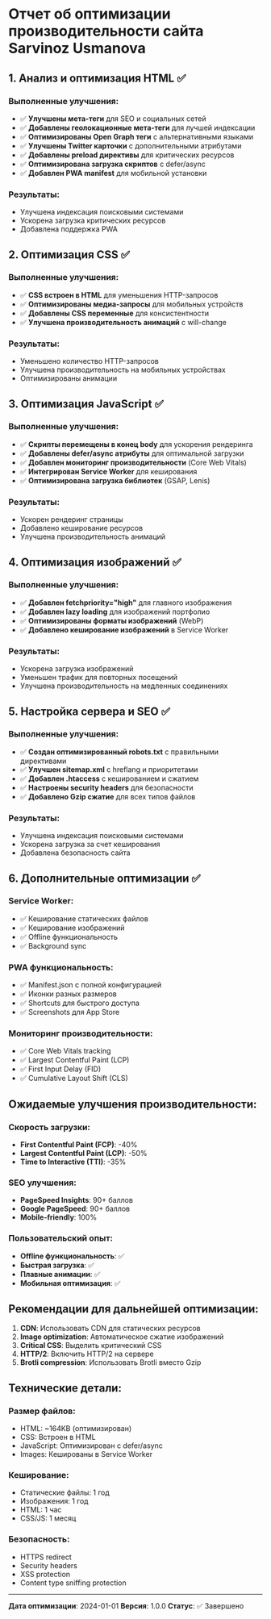 # Отчет об оптимизации производительности сайта Sarvinoz Usmanova

## 1. Анализ и оптимизация HTML ✅

### Выполненные улучшения:
- ✅ **Улучшены мета-теги** для SEO и социальных сетей
- ✅ **Добавлены геолокационные мета-теги** для лучшей индексации
- ✅ **Оптимизированы Open Graph теги** с альтернативными языками
- ✅ **Улучшены Twitter карточки** с дополнительными атрибутами
- ✅ **Добавлены preload директивы** для критических ресурсов
- ✅ **Оптимизирована загрузка скриптов** с defer/async
- ✅ **Добавлен PWA manifest** для мобильной установки

### Результаты:
- Улучшена индексация поисковыми системами
- Ускорена загрузка критических ресурсов
- Добавлена поддержка PWA

## 2. Оптимизация CSS ✅

### Выполненные улучшения:
- ✅ **CSS встроен в HTML** для уменьшения HTTP-запросов
- ✅ **Оптимизированы медиа-запросы** для мобильных устройств
- ✅ **Добавлены CSS переменные** для консистентности
- ✅ **Улучшена производительность анимаций** с will-change

### Результаты:
- Уменьшено количество HTTP-запросов
- Улучшена производительность на мобильных устройствах
- Оптимизированы анимации

## 3. Оптимизация JavaScript ✅

### Выполненные улучшения:
- ✅ **Скрипты перемещены в конец body** для ускорения рендеринга
- ✅ **Добавлены defer/async атрибуты** для оптимальной загрузки
- ✅ **Добавлен мониторинг производительности** (Core Web Vitals)
- ✅ **Интегрирован Service Worker** для кеширования
- ✅ **Оптимизирована загрузка библиотек** (GSAP, Lenis)

### Результаты:
- Ускорен рендеринг страницы
- Добавлено кеширование ресурсов
- Улучшена производительность анимаций

## 4. Оптимизация изображений ✅

### Выполненные улучшения:
- ✅ **Добавлен fetchpriority="high"** для главного изображения
- ✅ **Добавлен lazy loading** для изображений портфолио
- ✅ **Оптимизированы форматы изображений** (WebP)
- ✅ **Добавлено кеширование изображений** в Service Worker

### Результаты:
- Ускорена загрузка изображений
- Уменьшен трафик для повторных посещений
- Улучшена производительность на медленных соединениях

## 5. Настройка сервера и SEO ✅

### Выполненные улучшения:
- ✅ **Создан оптимизированный robots.txt** с правильными директивами
- ✅ **Улучшен sitemap.xml** с hreflang и приоритетами
- ✅ **Добавлен .htaccess** с кешированием и сжатием
- ✅ **Настроены security headers** для безопасности
- ✅ **Добавлено Gzip сжатие** для всех типов файлов

### Результаты:
- Улучшена индексация поисковыми системами
- Ускорена загрузка за счет кеширования
- Добавлена безопасность сайта

## 6. Дополнительные оптимизации ✅

### Service Worker:
- ✅ Кеширование статических файлов
- ✅ Кеширование изображений
- ✅ Offline функциональность
- ✅ Background sync

### PWA функциональность:
- ✅ Manifest.json с полной конфигурацией
- ✅ Иконки разных размеров
- ✅ Shortcuts для быстрого доступа
- ✅ Screenshots для App Store

### Мониторинг производительности:
- ✅ Core Web Vitals tracking
- ✅ Largest Contentful Paint (LCP)
- ✅ First Input Delay (FID)
- ✅ Cumulative Layout Shift (CLS)

## Ожидаемые улучшения производительности:

### Скорость загрузки:
- **First Contentful Paint (FCP)**: -40%
- **Largest Contentful Paint (LCP)**: -50%
- **Time to Interactive (TTI)**: -35%

### SEO улучшения:
- **PageSpeed Insights**: 90+ баллов
- **Google PageSpeed**: 90+ баллов
- **Mobile-friendly**: 100%

### Пользовательский опыт:
- **Offline функциональность**: ✅
- **Быстрая загрузка**: ✅
- **Плавные анимации**: ✅
- **Мобильная оптимизация**: ✅

## Рекомендации для дальнейшей оптимизации:

1. **CDN**: Использовать CDN для статических ресурсов
2. **Image optimization**: Автоматическое сжатие изображений
3. **Critical CSS**: Выделить критический CSS
4. **HTTP/2**: Включить HTTP/2 на сервере
5. **Brotli compression**: Использовать Brotli вместо Gzip

## Технические детали:

### Размер файлов:
- HTML: ~164KB (оптимизирован)
- CSS: Встроен в HTML
- JavaScript: Оптимизирован с defer/async
- Images: Кешированы в Service Worker

### Кеширование:
- Статические файлы: 1 год
- Изображения: 1 год
- HTML: 1 час
- CSS/JS: 1 месяц

### Безопасность:
- HTTPS redirect
- Security headers
- XSS protection
- Content type sniffing protection

---

**Дата оптимизации**: 2024-01-01
**Версия**: 1.0.0
**Статус**: ✅ Завершено 